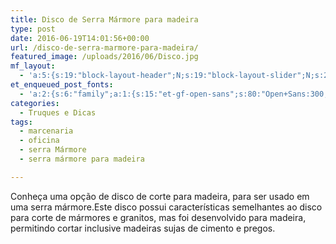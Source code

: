 ```yaml
---
title: Disco de Serra Mármore para madeira
type: post
date: 2016-06-19T14:01:56+00:00
url: /disco-de-serra-marmore-para-madeira/
featured_image: /uploads/2016/06/Disco.jpg
mf_layout:
  - 'a:5:{s:19:"block-layout-header";N;s:19:"block-layout-slider";N;s:22:"block-layout-structure";s:10:"full-width";s:25:"block-layout-left_sidebar";s:18:"users-page-sidebar";s:26:"block-layout-right_sidebar";s:18:"users-page-sidebar";}'
et_enqueued_post_fonts:
  - 'a:2:{s:6:"family";a:1:{s:15:"et-gf-open-sans";s:80:"Open+Sans:300,300italic,regular,italic,600,600italic,700,700italic,800,800italic";}s:6:"subset";a:2:{i:0;s:5:"latin";i:1;s:9:"latin-ext";}}'
categories:
  - Truques e Dicas
tags:
  - marcenaria
  - oficina
  - serra Mármore
  - serra mármore para madeira

---
```

Conheça uma opção de disco de corte para madeira, para ser usado em uma serra mármore.Este disco possui características semelhantes ao disco para corte de mármores e granitos, mas foi desenvolvido para madeira, permitindo cortar inclusive madeiras sujas de cimento e pregos.